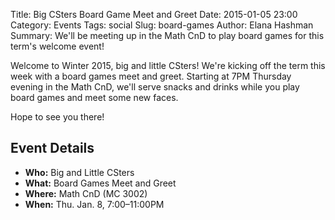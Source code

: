 Title: Big CSters Board Game Meet and Greet
Date: 2015-01-05 23:00
Category: Events
Tags: social
Slug: board-games
Author: Elana Hashman
Summary: We'll be meeting up in the Math CnD to play board games for this term's welcome event!

Welcome to Winter 2015, big and little CSters! We're kicking off the term this 
week with a board games meet and greet. Starting at 7PM Thursday evening in the 
Math CnD, we'll serve snacks and drinks while you play board games and meet 
some new faces.

Hope to see you there!

## Event Details ##

+ **Who:** Big and Little CSters
+ **What:** Board Games Meet and Greet
+ **Where:** Math CnD (MC 3002)
+ **When:** Thu. Jan. 8, 7:00&ndash;11:00PM
